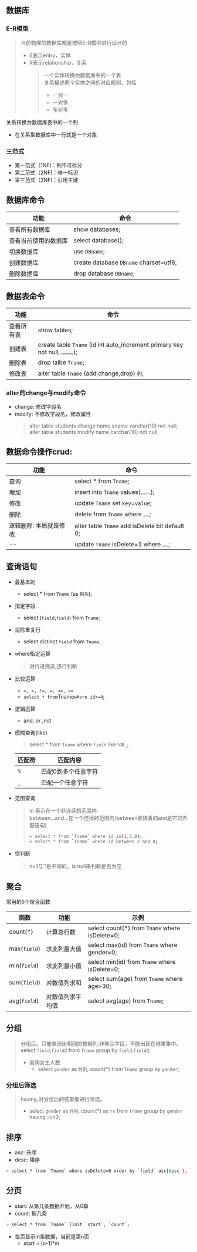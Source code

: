 ## 数据库

### E-R模型

> 当前物理的数据库都是按照E-R模型进行设计的
>
> * E表示entry，实体
> * R表示relationship，关系
>   > 一个实体转换为数据库中的一个表  
>   > 关系描述两个实体之间的对应规则，包括
>   >
>   > * 一对一
>   > * 一对多
>   > * 多对多

关系转换为数据库表中的一个列

* 在关系型数据库中一行就是一个对象

### 三范式

* 第一范式（1NF\)：列不可拆分
* 第二范式（2NF\)：唯一标识
* 第三范式（3NF\)：引用主键

## 数据库命令

| 功能 | 命令 |
| --- | --- |
| 查看所有数据库 | show databases; |
| 查看当前使用的数据库 | select database\(\); |
| 切换数据库 | use `DBname`; |
| 创建数据库 | create database `DBname` charset=utf8; |
| 删除数据库 | drop database `DBname`; |

## 数据表命令

| 功能 | 命令 |
| --- | --- |
| 查看所有表 | show tables; |
| 创建表 | create table `Tname` \(id int auto\_increment primary key not null, `…………`\); |
| 删除表 | drop talbe `Tname`; |
| 修改表 | alter table `Tname` \(add,change,drop\) `列`; |

### alter的change与modify命令

* change: 修改字段名
* modify: 不修改字段名，修改属性
  > alter table students change name sname varchar\(10\) not null;  
  > alter table students modify name carchar\(10\) not null;

## 数据命令操作crud:

| 功能 | 命令 |
| --- | --- |
| 查询 | select \* from `Tname`; |
| 增加 | insert into `Tname` values\(……\); |
| 修改 | update `Tname` set `key`=`value`; |
| 删除 | delete from `Tname` where `……`; |
| 逻辑删除: 本质就是修改 | alter table `Tname` add isDelete bit default 0; |
| -- | update `Tname` isDelete=1 where `……`; |

## 查询语句

* 最基本的
  * select \* from `Tname` \(as `别名`\);
* 指定字段
  * select \(`field`,`field`\) from `Tname`;
* 消除重复行
  * select distinct `field` from `Tname`;
* where指定运算
  > 对行进筛选,逐行判断
* 比较运算
  * `>, <, !=, =, >=, <=`
  * `select * from`Tname`where id<=4`;
* 逻辑运算
  * and, or ,not
* 模糊查询\(like\)

  > select \* from `Tname` where `field` like `%黄_`;
  
    匹配符 | 匹配内容 
    ---- | ---- 
    `%`  | 匹配0到多个任意字符 
    `_`  | 匹配一个任意字符 

* 范围查询

  > in 表示在一个非连续的范围内  
  > between…and…在一个连续的范围内\(between紧挨着的and是它的匹配语句\)
  >
  > ```bash
  > > select * from `Tname` where id in(1,3,8); 
  > > select * from `Tname` where id between 2 and 8;
  > ```

* 空判断

  > null与''是不同的。is null来判断是否为空

## 聚合

常用的5个聚合函数

| 函数 | 功能 | 示例 |
| --- | --- | --- |
| count\(\*\) | 计算总行数 | select count\(\*\) from `Tname` where isDelete=0; |
| max\(`field`\) | 求此列最大值 | select max\(id\) from `Tname` where gender=0; |
| min\(`field`\) | 求此列最小值 | select min\(id\) from `Tname` where isDelete=0; |
| sum\(`field`\) | 对数值列求和 | select sum\(age\) from `Tname` where age&gt;30; |
| avg\(`field`\) | 对数值列求平均值 | select avg\(age\) from `Tname`; |

## 分组

> 分组后，只能查询出相同的数据列,非聚合字段，不能出现在结果集中。  
> select `field`,`field2` from `Tname` group by `field`,`field2`;
>
> * 查询女生人数
>   * select `gender` as `性别`, count\(\*\) from `Tname` group by `gender`;

### 分组后筛选

> having,对分组后的结果集进行筛选。
>
> * select `gender` as `性别`, count\(\*\) as `rs` from `Tname` group by `gender` having `rs`&gt;2;

## 排序

* asc: 升序
* desc: 降序

```bash
> select * from `Tname` where isDelete=0 order by `field` asc|desc (, `field` asc|desc);
```

## 分页

* start: 从第几条数据开始，从0算
* count: 取几条

```bash
> select * from `Tname` limit `start`, `count`;
```

* 每页显示m条数据，当前是第n页
  * start = \(n-1\)\*m




